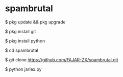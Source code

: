 # spambrutal 


$ pkg update && pkg upgrade 


$ pkg install git 


$ pkg install python 


$ cd spambrutal 


$ git clone https://github.com/FAJAR-ZX/spambrutal.git


$ python jarlex.py

